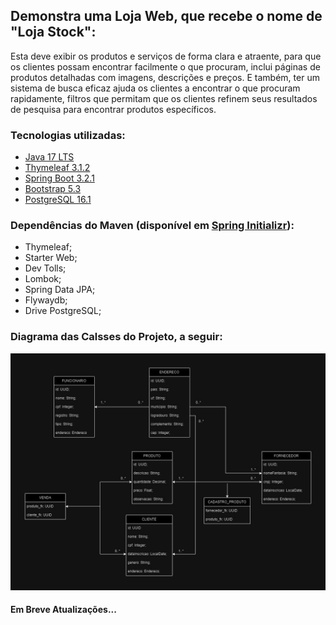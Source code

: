 ## Demonstra uma Loja Web, que recebe o nome de "Loja Stock":

<p>Esta deve exibir os produtos e serviços de forma clara e atraente, para que os clientes possam encontrar facilmente o que procuram, inclui páginas de produtos detalhadas com imagens, descrições e preços.
E também, ter um sistema de busca eficaz ajuda os clientes a encontrar o que procuram rapidamente, filtros que permitam que os clientes refinem seus resultados de pesquisa para encontrar produtos específicos.</p>

<h3>Tecnologias utilizadas:</h3>
<ul>
  <li><a href="https://www.oracle.com/java/technologies/javase/jdk17-archive-downloads.html">Java 17 LTS</a></li>
  <li><a href="https://www.thymeleaf.org/">Thymeleaf 3.1.2</a></li>
  <li><a href="https://spring.io/">Spring Boot 3.2.1</a></li>
  <li><a href="https://getbootstrap.com/">Bootstrap 5.3</a></li>
  <li><a href="https://www.postgresql.org/">PostgreSQL 16.1</a></li>
</ul>

<h3>Dependências do Maven (disponível em <a href="https://start.spring.io/">Spring Initializr</a>):</h3>
<ul>
  <li>Thymeleaf;</li>
  <li>Starter Web;</li>
  <li>Dev Tolls;</li>
  <li>Lombok;</li>
  <li>Spring Data JPA;</li>
  <li>Flywaydb;</li>
  <li>Drive PostgreSQL;</li>
</ul>

<h3>Diagrama das Calsses do Projeto, a seguir:</h3>
  <div>
    <img src="https://github.com/mateuslph/lojaStock/blob/master/imgs/Diagrama_de_Classe_lojaStock.jpg"></img>
  </div>

  <h4>Em Breve Atualizações...</h4>
